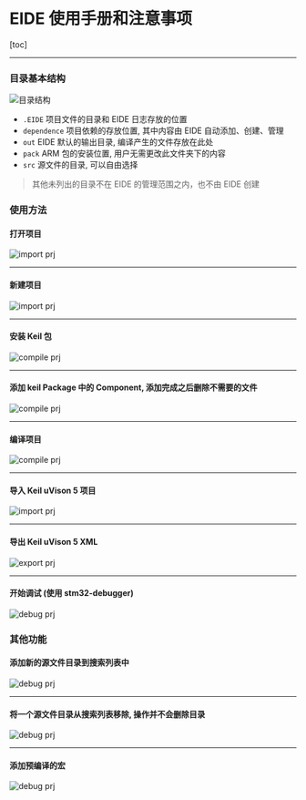 # EIDE 使用手册和注意事项

[toc]

***

### 目录基本结构
![目录结构](./res/preview/dir-struct.png)
- `.EIDE` 项目文件的目录和 EIDE 日志存放的位置
- `dependence` 项目依赖的存放位置, 其中内容由 EIDE 自动添加、创建、管理
- `out` EIDE 默认的输出目录, 编译产生的文件存放在此处
- `pack` ARM 包的安装位置, 用户无需更改此文件夹下的内容
- `src` 源文件的目录, 可以自由选择

> 其他未列出的目录不在 EIDE 的管理范围之内，也不由 EIDE 创建

### 使用方法

#### 打开项目
![import prj](./res/preview/open_project_view.gif)
***
#### 新建项目
![import prj](./res/preview/create_project_view.gif)
***
#### 安装 Keil 包
![compile prj](./res/preview/install-pack.gif)
****
#### 添加 keil Package 中的 Component, 添加完成之后删除不需要的文件
![compile prj](./res/preview/add-component.gif)
****
#### 编译项目
![compile prj](./res/preview/compile_view.gif)
*** 
#### 导入 Keil uVison 5 项目
![import prj](./res/preview/import_view.gif)
***
#### 导出 Keil uVison 5 XML
![export prj](./res/preview/export_view.gif)
***
#### 开始调试 (使用 stm32-debugger)
![debug prj](./res/preview/debug.png)

### 其他功能
#### 添加新的源文件目录到搜索列表中
![debug prj](./res/preview/add-src-dir.png)
***
#### 将一个源文件目录从搜索列表移除, 操作并不会删除目录
![debug prj](./res/preview/del-src-dir.png)
****
#### 添加预编译的宏
![debug prj](./res/preview/add-macro.png)